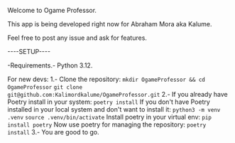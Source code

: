 Welcome to Ogame Professor.

This app is being developed right now for Abraham Mora aka Kalume.

Feel free to post any issue and ask for features.

----SETUP----

-Requirements.-
Python 3.12.

For new devs:
    1.- Clone the repository:
        `mkdir OgameProfessor && cd OgameProfessor`
        `git clone git@github.com:Kalimordkalume/OgameProfessor.git`
    2.- If you already have Poetry install in your system:
        `poetry install`
        If you don't have Poetry installed in your local system and don't want to install it:
        `python3 -m venv .venv`
        `source .venv/bin/activate`
        Install poetry in your virtual env:
        `pip install poetry`
        Now use poetry for managing the repository:
        `poetry install`
    3.- You are good to go.
    
